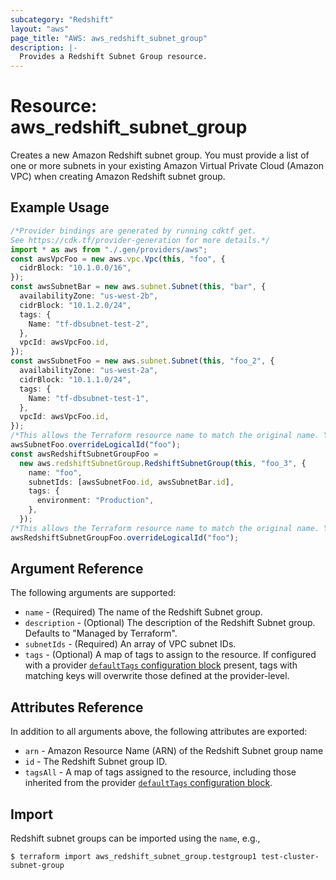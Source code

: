 ```yaml
---
subcategory: "Redshift"
layout: "aws"
page_title: "AWS: aws_redshift_subnet_group"
description: |-
  Provides a Redshift Subnet Group resource.
---
```


# Resource: aws\_redshift\_subnet\_group

Creates a new Amazon Redshift subnet group. You must provide a list of one or more subnets in your existing Amazon Virtual Private Cloud (Amazon VPC) when creating Amazon Redshift subnet group.

## Example Usage

```typescript
/*Provider bindings are generated by running cdktf get.
See https://cdk.tf/provider-generation for more details.*/
import * as aws from "./.gen/providers/aws";
const awsVpcFoo = new aws.vpc.Vpc(this, "foo", {
  cidrBlock: "10.1.0.0/16",
});
const awsSubnetBar = new aws.subnet.Subnet(this, "bar", {
  availabilityZone: "us-west-2b",
  cidrBlock: "10.1.2.0/24",
  tags: {
    Name: "tf-dbsubnet-test-2",
  },
  vpcId: awsVpcFoo.id,
});
const awsSubnetFoo = new aws.subnet.Subnet(this, "foo_2", {
  availabilityZone: "us-west-2a",
  cidrBlock: "10.1.1.0/24",
  tags: {
    Name: "tf-dbsubnet-test-1",
  },
  vpcId: awsVpcFoo.id,
});
/*This allows the Terraform resource name to match the original name. You can remove the call if you don't need them to match.*/
awsSubnetFoo.overrideLogicalId("foo");
const awsRedshiftSubnetGroupFoo =
  new aws.redshiftSubnetGroup.RedshiftSubnetGroup(this, "foo_3", {
    name: "foo",
    subnetIds: [awsSubnetFoo.id, awsSubnetBar.id],
    tags: {
      environment: "Production",
    },
  });
/*This allows the Terraform resource name to match the original name. You can remove the call if you don't need them to match.*/
awsRedshiftSubnetGroupFoo.overrideLogicalId("foo");

```

## Argument Reference

The following arguments are supported:

* `name` - (Required) The name of the Redshift Subnet group.
* `description` - (Optional) The description of the Redshift Subnet group. Defaults to "Managed by Terraform".
* `subnetIds` - (Required) An array of VPC subnet IDs.
* `tags` - (Optional) A map of tags to assign to the resource. If configured with a provider [`defaultTags` configuration block](https://registry.terraform.io/providers/hashicorp/aws/latest/docs#default_tags-configuration-block) present, tags with matching keys will overwrite those defined at the provider-level.

## Attributes Reference

In addition to all arguments above, the following attributes are exported:

* `arn` - Amazon Resource Name (ARN) of the Redshift Subnet group name
* `id` - The Redshift Subnet group ID.
* `tagsAll` - A map of tags assigned to the resource, including those inherited from the provider [`defaultTags` configuration block](https://registry.terraform.io/providers/hashicorp/aws/latest/docs#default_tags-configuration-block).

## Import

Redshift subnet groups can be imported using the `name`, e.g.,

```console
$ terraform import aws_redshift_subnet_group.testgroup1 test-cluster-subnet-group
```
